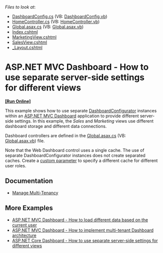 <!-- default file list -->
*Files to look at*:

* [DashboardConfig.cs](./CS/MvcDashboard_ServerSideApi/App_Start/DashboardConfig.cs) (VB: [DashboardConfig.vb](./VB/MvcDashboard_ServerSideApi/App_Start/DashboardConfig.vb))
* [HomeController.cs](./CS/MvcDashboard_ServerSideApi/Controllers/HomeController.cs) (VB: [HomeController.vb](./VB/MvcDashboard_ServerSideApi/Controllers/HomeController.vb))
* [Global.asax.cs](./CS/MvcDashboard_ServerSideApi/Global.asax.cs) (VB: [Global.asax.vb](./VB/MvcDashboard_ServerSideApi/Global.asax.vb))
* [Index.cshtml](./CS/MvcDashboard_ServerSideApi/Views/Home/Index.cshtml)
* [MarketingView.cshtml](./CS/MvcDashboard_ServerSideApi/Views/Home/MarketingView.cshtml)
* [SalesView.cshtml](./CS/MvcDashboard_ServerSideApi/Views/Home/SalesView.cshtml)
* [_Layout.cshtml](./CS/MvcDashboard_ServerSideApi/Views/Shared/_Layout.cshtml)
<!-- default file list end -->
# ASP.NET MVC Dashboard - How to use separate server-side settings for different views
<!-- run online -->
**[[Run Online]](https://codecentral.devexpress.com/t464543/)**
<!-- run online end -->


This example shows how to use separate [DashboardConfigurator](https://docs.devexpress.com/Dashboard/DevExpress.DashboardWeb.DashboardConfigurator) instances within an [ASP.NET MVC Dashboard](https://docs.devexpress.com/Dashboard/16977/web-dashboard/aspnet-mvc-dashboard-extension) application to provide different server-side settings. In this example, the _Sales_ and _Marketing_ views use different dashboard storage and different data connections.

Dashboard controllers are defined in the [Global.asax.cs](./CS/MvcDashboard_ServerSideApi/Global.asax.cs) (VB: [Global.asax.vb](./VB/MvcDashboard_ServerSideApi/Global.asax.vb)) file.

Note that the Web Dashboard control uses a single cache. The use of separate DashboardConfigurator instances does not create separated caches. Create a [custom parameter](https://docs.devexpress.com/Dashboard/118651/web-dashboard/general-information/security-considerations#cache-security) to specify a different cache for different user roles.

## Documentation

- [Manage Multi-Tenancy](https://docs.devexpress.com/Dashboard/402924/web-dashboard/dashboard-backend/manage-multi-tenancy)

## More Examples
- [ASP.NET MVC Dashboard - How to load different data based on the current user](https://github.com/DevExpress-Examples/DashboardDifferentUserDataMVC)
- [ASP.NET MVC Dashboard - How to implement multi-tenant Dashboard architecture](https://github.com/DevExpress-Examples/DashboardUserBasedMVC)
- [ASP.NET Core Dashboard - How to use separate server-side settings for different views](https://github.com/DevExpress-Examples/asp-net-core-dashboard-how-to-use-separate-server-side-settings-for-different-views)
